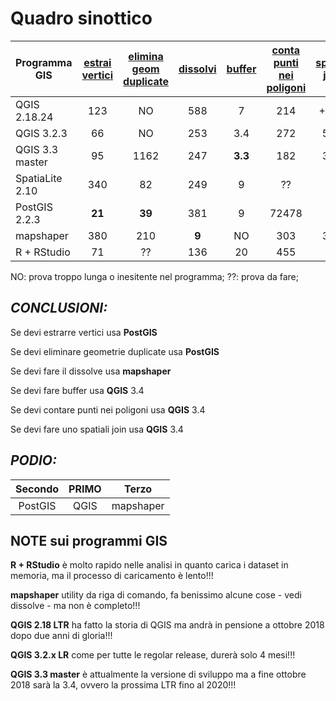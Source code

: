 # Quadro sinottico


Programma GIS     | [estrai vertici](./prove/estrai_vertici.md) | [elimina geom duplicate](./prove/elimina_geom_duplicate.md) | [dissolvi](./prove/dissolvi_regione) |[buffer](./prove/buffer1m.md)|[conta punti nei poligoni](./prove/conta_punti_poligono.md)| [spatial join](./prove/spatial_join.md)
----------------|:--------------:|:-------:|:--------:|:----:|:---:|:-----:
QGIS 2.18.24    | 123            | NO      |       588|     7|  214| +600
QGIS 3.2.3      | 66             | NO      |       253|   3.4|  272| 565
QGIS 3.3 master | 95             |     1162|       247|**3.3**|  182| 317
SpatiaLite 2.10 | 340            |       82|       249|     9|   ??| ??
PostGIS 2.2.3   | **21**         |   **39**|       381|     9|72478| ??
mapshaper       | 380            |210      |     **9**|    NO|  303| 335
R + RStudio     | 71             |       ??|       136|    20|  455| ??

NO: prova troppo lunga o inesitente nel programma; ??: prova da fare;


## _CONCLUSIONI:_

Se devi estrarre vertici usa **PostGIS**

Se devi eliminare geometrie duplicate usa **PostGIS**

Se devi fare il dissolve usa **mapshaper**

Se devi fare buffer usa **QGIS** 3.4

Se devi contare punti nei poligoni usa **QGIS** 3.4

Se devi fare uno spatiali join usa **QGIS** 3.4

## _PODIO:_

Secondo  | PRIMO    | Terzo
:-------:|:--------:|:-------:
PostGIS  | QGIS     | mapshaper

## NOTE sui programmi GIS

**R + RStudio** è molto rapido nelle analisi in quanto carica i dataset in memoria, ma il processo di caricamento è lento!!!

**mapshaper** utility da riga di comando, fa benissimo alcune cose - vedi dissolve - ma non è completo!!!

**QGIS 2.18 LTR**  ha fatto la storia di QGIS ma andrà in pensione a ottobre 2018 dopo due anni di gloria!!!

**QGIS 3.2.x LR** come per tutte le regolar release, durerà solo 4 mesi!!!

**QGIS 3.3 master** è attualmente la versione di sviluppo ma a fine ottobre 2018 sarà la 3.4, ovvero la prossima LTR fino al 2020!!!

